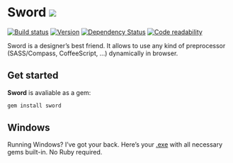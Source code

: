 Sword [![](http://so.mu/icons/sword.png)](http://so.mu/blog/sword)
=====
[![Build status](https://secure.travis-ci.org/somu/sword.png?branch=master)](http://travis-ci.org/somu/sword)
[![Version](https://badge.fury.io/rb/sword.png)](http://rubygems.com/gems/sword)
[![Dependency Status](https://gemnasium.com/somu/sword.png)](https://gemnasium.com/somu/sword)
[![Code readability](https://codeclimate.com/github/somu/sword.png)](https://codeclimate.com/github/somu/sword)

Sword is a designer’s best friend. It allows to use any kind of preprocessor
(SASS/Compass, CoffeeScript, ...)  dynamically in browser.

Get started
-----------

**Sword** is avaliable as a gem:
```sh
gem install sword
```

Windows
-------

Running Windows? I’ve got your back. Here’s your [.exe][] with all necessary
gems built-in. No Ruby required.

[.exe]: https://github.com/yegortimoshenko/sword/blob/master/sword.exe?raw=true